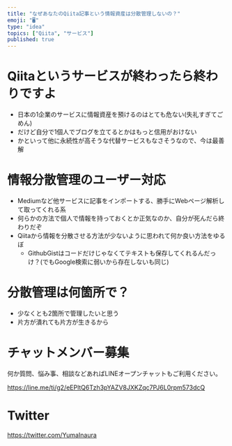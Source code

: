 ```yaml
---
title: "なぜあなたのQiita記事という情報資産は分散管理しないの？"
emoji: "🖥"
type: "idea"
topics: ["Qiita", "サービス"]
published: true
---
```


# Qiitaというサービスが終わったら終わりですよ

- 日本の1企業のサービスに情報資産を預けるのはとても危ない(失礼すぎてごめん)
- だけど自分で1個人でブログを立てるとかはもっと信用がおけない
- かといって他に永続性が高そうな代替サービスもなさそうなので、今は最善解

# 情報分散管理のユーザー対応

- Mediumなど他サービスに記事をインポートする、勝手にWebページ解析して取ってくれる系
- 何らかの方法で個人で情報を持っておくとか正気なのか、自分が死んだら終わりだぞ
- Qiitaから情報を分散させる方法が少ないように思われて何か良い方法をゆるぼ
  - GithubGistはコードだけじゃなくてテキストも保存してくれるんだっけ？(でもGoogle検索に弱いから存在しないも同じ)

# 分散管理は何箇所で？

- 少なくとも2箇所で管理したいと思う
- 片方が潰れても片方が生きるから








<!-- Update From Qiita API -->

# チャットメンバー募集


何か質問、悩み事、相談などあればLINEオープンチャットもご利用ください。

https://line.me/ti/g2/eEPltQ6Tzh3pYAZV8JXKZqc7PJ6L0rpm573dcQ





# Twitter


https://twitter.com/YumaInaura


<!-- Update From Qiita API -->


